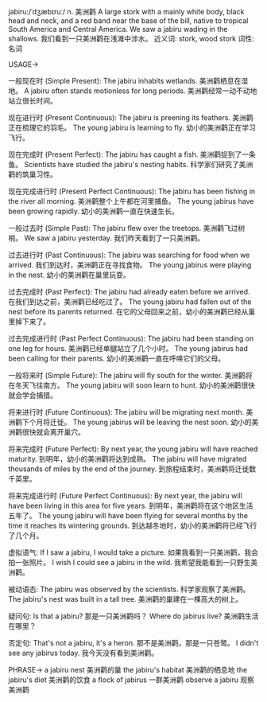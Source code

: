 jabiru:/ˈdʒæbɪruː/
n.
美洲鹳
A large stork with a mainly white body, black head and neck, and a red band near the base of the bill, native to tropical South America and Central America.
We saw a jabiru wading in the shallows. 我们看到一只美洲鹳在浅滩中涉水。
近义词: stork, wood stork
词性: 名词


USAGE->

一般现在时 (Simple Present):
The jabiru inhabits wetlands. 美洲鹳栖息在湿地。
A jabiru often stands motionless for long periods. 美洲鹳经常一动不动地站立很长时间。


现在进行时 (Present Continuous):
The jabiru is preening its feathers. 美洲鹳正在梳理它的羽毛。
The young jabiru is learning to fly.  幼小的美洲鹳正在学习飞行。


现在完成时 (Present Perfect):
The jabiru has caught a fish. 美洲鹳捉到了一条鱼。
Scientists have studied the jabiru's nesting habits. 科学家们研究了美洲鹳的筑巢习性。


现在完成进行时 (Present Perfect Continuous):
The jabiru has been fishing in the river all morning. 美洲鹳整个上午都在河里捕鱼。
The young jabirus have been growing rapidly. 幼小的美洲鹳一直在快速生长。


一般过去时 (Simple Past):
The jabiru flew over the treetops. 美洲鹳飞过树梢。
We saw a jabiru yesterday. 我们昨天看到了一只美洲鹳。


过去进行时 (Past Continuous):
The jabiru was searching for food when we arrived. 我们到达时，美洲鹳正在寻找食物。
The young jabirus were playing in the nest. 幼小的美洲鹳在巢里玩耍。


过去完成时 (Past Perfect):
The jabiru had already eaten before we arrived. 在我们到达之前，美洲鹳已经吃过了。
The young jabiru had fallen out of the nest before its parents returned. 在它的父母回来之前，幼小的美洲鹳已经从巢里掉下来了。


过去完成进行时 (Past Perfect Continuous):
The jabiru had been standing on one leg for hours. 美洲鹳已经单腿站立了几个小时。
The young jabirus had been calling for their parents. 幼小的美洲鹳一直在呼唤它们的父母。


一般将来时 (Simple Future):
The jabiru will fly south for the winter. 美洲鹳将在冬天飞往南方。
The young jabiru will soon learn to hunt. 幼小的美洲鹳很快就会学会捕猎。


将来进行时 (Future Continuous):
The jabiru will be migrating next month. 美洲鹳下个月将迁徙。
The young jabirus will be leaving the nest soon. 幼小的美洲鹳很快就会离开巢穴。


将来完成时 (Future Perfect):
By next year, the young jabiru will have reached maturity. 到明年，幼小的美洲鹳将达到成熟。
The jabiru will have migrated thousands of miles by the end of the journey. 到旅程结束时，美洲鹳将迁徙数千英里。


将来完成进行时 (Future Perfect Continuous):
By next year, the jabiru will have been living in this area for five years. 到明年，美洲鹳将在这个地区生活五年了。
The young jabiru will have been flying for several months by the time it reaches its wintering grounds. 到达越冬地时，幼小的美洲鹳将已经飞行了几个月。


虚拟语气:
If I saw a jabiru, I would take a picture. 如果我看到一只美洲鹳，我会拍一张照片。
I wish I could see a jabiru in the wild. 我希望我能看到一只野生美洲鹳。


被动语态:
The jabiru was observed by the scientists. 科学家观察了美洲鹳。
The jabiru's nest was built in a tall tree. 美洲鹳的巢建在一棵高大的树上。



疑问句:
Is that a jabiru? 那是一只美洲鹳吗？
Where do jabirus live? 美洲鹳生活在哪里？


否定句:
That's not a jabiru, it's a heron. 那不是美洲鹳，那是一只苍鹭。
I didn't see any jabirus today. 我今天没有看到美洲鹳。

PHRASE->
a jabiru nest 美洲鹳的巢
the jabiru's habitat 美洲鹳的栖息地
the jabiru's diet 美洲鹳的饮食
a flock of jabirus 一群美洲鹳
observe a jabiru 观察美洲鹳
